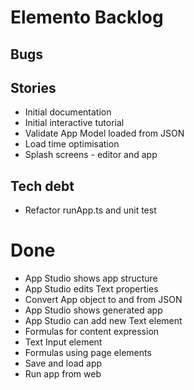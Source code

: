 Elemento Backlog
================

Bugs
----


Stories
-------
- Initial documentation
- Initial interactive tutorial
- Validate App Model loaded from JSON
- Load time optimisation
- Splash screens - editor and app

Tech debt
---------

- Refactor runApp.ts and unit test

Done
====

- App Studio shows app structure
- App Studio edits Text properties
- Convert App object to and from JSON
- App Studio shows generated app
- App Studio can add new Text element
- Formulas for content expression
- Text Input element
- Formulas using page elements
- Save and load app
- Run app from web
